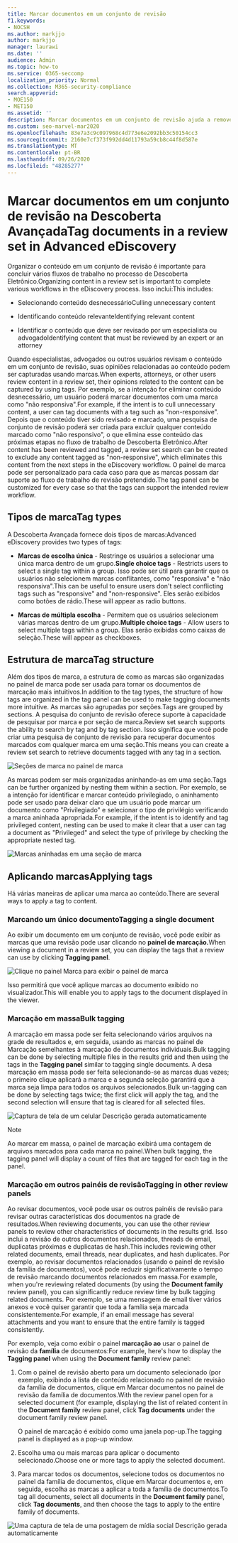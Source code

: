 ```yaml
---
title: Marcar documentos em um conjunto de revisão
f1.keywords:
- NOCSH
ms.author: markjjo
author: markjjo
manager: laurawi
ms.date: ''
audience: Admin
ms.topic: how-to
ms.service: O365-seccomp
localization_priority: Normal
ms.collection: M365-security-compliance
search.appverid:
- MOE150
- MET150
ms.assetid: ''
description: Marcar documentos em um conjunto de revisão ajuda a remover conteúdo desnecessário e identificar conteúdo relevante em um caso de Descoberta Avançada.
ms.custom: seo-marvel-mar2020
ms.openlocfilehash: 83e7a3c9c097968c4d773e6e2092bb3c50154cc3
ms.sourcegitcommit: 2160e7cf373f992dd4d11793a59cb8c44f8d587e
ms.translationtype: MT
ms.contentlocale: pt-BR
ms.lasthandoff: 09/26/2020
ms.locfileid: "48285277"
---
```

# <a name="tag-documents-in-a-review-set-in-advanced-ediscovery"></a><span data-ttu-id="3d651-103">Marcar documentos em um conjunto de revisão na Descoberta Avançada</span><span class="sxs-lookup"><span data-stu-id="3d651-103">Tag documents in a review set in Advanced eDiscovery</span></span>

<span data-ttu-id="3d651-104">Organizar o conteúdo em um conjunto de revisão é importante para concluir vários fluxos de trabalho no processo de Descoberta Eletrônico.</span><span class="sxs-lookup"><span data-stu-id="3d651-104">Organizing content in a review set is important to complete various workflows in the eDiscovery process.</span></span> <span data-ttu-id="3d651-105">Isso inclui:</span><span class="sxs-lookup"><span data-stu-id="3d651-105">This includes:</span></span>

- <span data-ttu-id="3d651-106">Selecionando conteúdo desnecessário</span><span class="sxs-lookup"><span data-stu-id="3d651-106">Culling unnecessary content</span></span>

- <span data-ttu-id="3d651-107">Identificando conteúdo relevante</span><span class="sxs-lookup"><span data-stu-id="3d651-107">Identifying relevant content</span></span>
 
- <span data-ttu-id="3d651-108">Identificar o conteúdo que deve ser revisado por um especialista ou advogado</span><span class="sxs-lookup"><span data-stu-id="3d651-108">Identifying content that must be reviewed by an expert or an attorney</span></span>

<span data-ttu-id="3d651-109">Quando especialistas, advogados ou outros usuários revisam o conteúdo em um conjunto de revisão, suas opiniões relacionadas ao conteúdo podem ser capturadas usando marcas.</span><span class="sxs-lookup"><span data-stu-id="3d651-109">When experts, attorneys, or other users review content in a review set, their opinions related to the content can be captured by using tags.</span></span> <span data-ttu-id="3d651-110">Por exemplo, se a intenção for eliminar conteúdo desnecessário, um usuário poderá marcar documentos com uma marca como "não responsiva".</span><span class="sxs-lookup"><span data-stu-id="3d651-110">For example, if the intent is to cull unnecessary content, a user can tag documents with a tag such as "non-responsive".</span></span> <span data-ttu-id="3d651-111">Depois que o conteúdo tiver sido revisado e marcado, uma pesquisa de conjunto de revisão poderá ser criada para excluir qualquer conteúdo marcado como "não responsivo", o que elimina esse conteúdo das próximas etapas no fluxo de trabalho de Descoberta Eletrônico.</span><span class="sxs-lookup"><span data-stu-id="3d651-111">After content has been reviewed and tagged, a review set search can be created to exclude any content tagged as "non-responsive", which eliminates this content from the next steps in the eDiscovery workflow.</span></span> <span data-ttu-id="3d651-112">O painel de marca pode ser personalizado para cada caso para que as marcas possam dar suporte ao fluxo de trabalho de revisão pretendido.</span><span class="sxs-lookup"><span data-stu-id="3d651-112">The tag panel can be customized for every case so that the tags can support the intended review workflow.</span></span>

## <a name="tag-types"></a><span data-ttu-id="3d651-113">Tipos de marca</span><span class="sxs-lookup"><span data-stu-id="3d651-113">Tag types</span></span>

<span data-ttu-id="3d651-114">A Descoberta Avançada fornece dois tipos de marcas:</span><span class="sxs-lookup"><span data-stu-id="3d651-114">Advanced eDiscovery provides two types of tags:</span></span>

- <span data-ttu-id="3d651-115">**Marcas de escolha única** - Restringe os usuários a selecionar uma única marca dentro de um grupo.</span><span class="sxs-lookup"><span data-stu-id="3d651-115">**Single choice tags** - Restricts users to select a single tag within a group.</span></span> <span data-ttu-id="3d651-116">Isso pode ser útil para garantir que os usuários não selecionem marcas conflitantes, como "responsiva" e "não responsiva".</span><span class="sxs-lookup"><span data-stu-id="3d651-116">This can be useful to ensure users don't select conflicting tags such as "responsive" and "non-responsive".</span></span> <span data-ttu-id="3d651-117">Eles serão exibidos como botões de rádio.</span><span class="sxs-lookup"><span data-stu-id="3d651-117">These will appear as radio buttons.</span></span>

- <span data-ttu-id="3d651-118">**Marcas de múltipla escolha** - Permitem que os usuários selecionem várias marcas dentro de um grupo.</span><span class="sxs-lookup"><span data-stu-id="3d651-118">**Multiple choice tags** - Allow users to select multiple tags within a group.</span></span> <span data-ttu-id="3d651-119">Elas serão exibidas como caixas de seleção.</span><span class="sxs-lookup"><span data-stu-id="3d651-119">These will appear as checkboxes.</span></span>

## <a name="tag-structure"></a><span data-ttu-id="3d651-120">Estrutura de marca</span><span class="sxs-lookup"><span data-stu-id="3d651-120">Tag structure</span></span>

<span data-ttu-id="3d651-121">Além dos tipos de marca, a estrutura de como as marcas são organizadas no painel de marca pode ser usada para tornar os documentos de marcação mais intuitivos.</span><span class="sxs-lookup"><span data-stu-id="3d651-121">In addition to the tag types, the structure of how tags are organized in the tag panel can be used to make tagging documents more intuitive.</span></span> <span data-ttu-id="3d651-122">As marcas são agrupadas por seções.</span><span class="sxs-lookup"><span data-stu-id="3d651-122">Tags are grouped by sections.</span></span> <span data-ttu-id="3d651-123">A pesquisa do conjunto de revisão oferece suporte à capacidade de pesquisar por marca e por seção de marca.</span><span class="sxs-lookup"><span data-stu-id="3d651-123">Review set search supports the ability to search by tag and by tag section.</span></span> <span data-ttu-id="3d651-124">Isso significa que você pode criar uma pesquisa de conjunto de revisão para recuperar documentos marcados com qualquer marca em uma seção.</span><span class="sxs-lookup"><span data-stu-id="3d651-124">This means you can create a review set search to retrieve documents tagged with any tag in a section.</span></span>

![Seções de marca no painel de marca](../media/Tagtypes.png)

<span data-ttu-id="3d651-126">As marcas podem ser mais organizadas aninhando-as em uma seção.</span><span class="sxs-lookup"><span data-stu-id="3d651-126">Tags can be further organized by nesting them within a section.</span></span> <span data-ttu-id="3d651-127">Por exemplo, se a intenção for identificar e marcar conteúdo privilegiado, o aninhamento pode ser usado para deixar claro que um usuário pode marcar um documento como "Privilegiado" e selecionar o tipo de privilégio verificando a marca aninhada apropriada.</span><span class="sxs-lookup"><span data-stu-id="3d651-127">For example, if the intent is to identify and tag privileged content, nesting can be used to make it clear that a user can tag a document as "Privileged" and select the type of privilege by checking the appropriate nested tag.</span></span>

![Marcas aninhadas em uma seção de marca](../media/Nestingtags.png)

## <a name="applying-tags"></a><span data-ttu-id="3d651-129">Aplicando marcas</span><span class="sxs-lookup"><span data-stu-id="3d651-129">Applying tags</span></span>

<span data-ttu-id="3d651-130">Há várias maneiras de aplicar uma marca ao conteúdo.</span><span class="sxs-lookup"><span data-stu-id="3d651-130">There are several ways to apply a tag to content.</span></span>

### <a name="tagging-a-single-document"></a><span data-ttu-id="3d651-131">Marcando um único documento</span><span class="sxs-lookup"><span data-stu-id="3d651-131">Tagging a single document</span></span>

<span data-ttu-id="3d651-132">Ao exibir um documento em um conjunto de revisão, você pode exibir as marcas que uma revisão pode usar clicando no **painel de marcação.**</span><span class="sxs-lookup"><span data-stu-id="3d651-132">When viewing a document in a review set, you can display the tags that a review can use by clicking **Tagging panel**.</span></span>

![Clique no painel Marca para exibir o painel de marca](../media/Singledoctag.png)

<span data-ttu-id="3d651-134">Isso permitirá que você aplique marcas ao documento exibido no visualizador.</span><span class="sxs-lookup"><span data-stu-id="3d651-134">This will enable you to apply tags to the document displayed in the viewer.</span></span>

### <a name="bulk-tagging"></a><span data-ttu-id="3d651-135">Marcação em massa</span><span class="sxs-lookup"><span data-stu-id="3d651-135">Bulk tagging</span></span>

<span data-ttu-id="3d651-136">A marcação em massa pode ser feita selecionando vários arquivos  na grade de resultados e, em seguida, usando as marcas no painel de Marcação semelhantes à marcação de documentos individuais.</span><span class="sxs-lookup"><span data-stu-id="3d651-136">Bulk tagging can be done by selecting multiple files in the results grid and then using the tags in the **Tagging panel** similar to tagging single documents.</span></span> <span data-ttu-id="3d651-137">A desa marcação em massa pode ser feita selecionando-se as marcas duas vezes; o primeiro clique aplicará a marca e a segunda seleção garantirá que a marca seja limpa para todos os arquivos selecionados.</span><span class="sxs-lookup"><span data-stu-id="3d651-137">Bulk un-tagging can be done by selecting tags twice; the first click will apply the tag, and the second selection will ensure that tag is cleared for all selected files.</span></span>

![Captura de tela de um celular Descrição gerada automaticamente](../media/Bulktag.png)

> [!NOTE]
> <span data-ttu-id="3d651-139">Ao marcar em massa, o painel de marcação exibirá uma contagem de arquivos marcados para cada marca no painel.</span><span class="sxs-lookup"><span data-stu-id="3d651-139">When bulk tagging, the tagging panel will display a count of files that are tagged for each tag in the panel.</span></span>

### <a name="tagging-in-other-review-panels"></a><span data-ttu-id="3d651-140">Marcação em outros painéis de revisão</span><span class="sxs-lookup"><span data-stu-id="3d651-140">Tagging in other review panels</span></span>

<span data-ttu-id="3d651-141">Ao revisar documentos, você pode usar os outros painéis de revisão para revisar outras características dos documentos na grade de resultados.</span><span class="sxs-lookup"><span data-stu-id="3d651-141">When reviewing documents, you can use the other review panels to review other characteristics of documents in the results grid.</span></span> <span data-ttu-id="3d651-142">Isso inclui a revisão de outros documentos relacionados, threads de email, duplicatas próximas e duplicatas de hash.</span><span class="sxs-lookup"><span data-stu-id="3d651-142">This includes reviewing other related documents, email threads, near duplicates, and hash duplicates.</span></span> <span data-ttu-id="3d651-143">Por exemplo, ao revisar documentos relacionados (usando  o painel de revisão da família de documentos), você pode reduzir significativamente o tempo de revisão marcando documentos relacionados em massa.</span><span class="sxs-lookup"><span data-stu-id="3d651-143">For example, when you're reviewing related documents (by using the **Document family** review panel), you can significantly reduce review time by bulk tagging related documents.</span></span> <span data-ttu-id="3d651-144">Por exemplo, se uma mensagem de email tiver vários anexos e você quiser garantir que toda a família seja marcada consistentemente.</span><span class="sxs-lookup"><span data-stu-id="3d651-144">For example, if an email message has several attachments and you want to ensure that the entire family is tagged consistently.</span></span>

<span data-ttu-id="3d651-145">Por exemplo, veja como exibir o painel **marcação ao** usar o painel de revisão da **família** de documentos:</span><span class="sxs-lookup"><span data-stu-id="3d651-145">For example, here's how to display the **Tagging panel** when using the **Document family** review panel:</span></span>

1. <span data-ttu-id="3d651-146">Com o painel de revisão aberto para um documento selecionado (por  exemplo, exibindo  a lista de conteúdo relacionado no painel de revisão da família de documentos, clique em Marcar documentos no painel de revisão da família de documentos.</span><span class="sxs-lookup"><span data-stu-id="3d651-146">With the review panel open for a selected document (for example, displaying the list of related content in the **Document family** review panel, click **Tag documents** under the document family review panel.</span></span>

   <span data-ttu-id="3d651-147">O painel de marcação é exibido como uma janela pop-up.</span><span class="sxs-lookup"><span data-stu-id="3d651-147">The tagging panel is displayed as a pop-up window.</span></span>

2. <span data-ttu-id="3d651-148">Escolha uma ou mais marcas para aplicar o documento selecionado.</span><span class="sxs-lookup"><span data-stu-id="3d651-148">Choose one or more tags to apply the selected document.</span></span> 

3. <span data-ttu-id="3d651-149">Para marcar todos os documentos,  selecione todos os documentos no painel da família de documentos, clique em Marcar documentos e, em seguida, escolha as marcas a aplicar a toda a família de documentos.</span><span class="sxs-lookup"><span data-stu-id="3d651-149">To tag all documents, select all documents in the **Document family** panel, click **Tag documents**, and then choose the tags to apply to the entire family of documents.</span></span>

![Uma captura de tela de uma postagem de mídia social Descrição gerada automaticamente](../media/Relatedtag.png)
